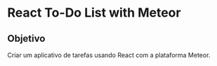 # React To-Do List with Meteor

## Objetivo

Criar um aplicativo de tarefas usando React com a plataforma Meteor.




